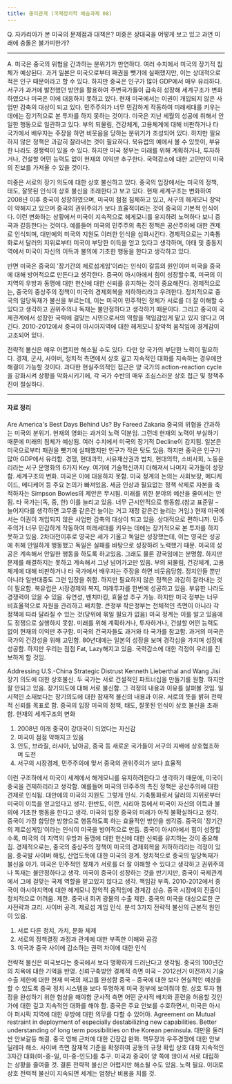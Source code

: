 ```yaml
---
title: 중미관계 (국제정치학 예습과제 08)
---
```


Q. 자카리아가 본 미국의 문제점과 대책은? 미중은 상대국을 어떻게 보고 있고 과연 미래에 충돌은 불가피한가?

---

A. 미국은 중국의 위협을 간과하는 분위기가 만연하다. 여러 수치에서 미국의 장기적 침체가 예상된다. 과거 일본은 미국으로부터 패권을 뺏기에 실패했지만, 이는 상대적으로 적은 인구 때문이라고 할 수 있다. 하지만 중국은 인구가 많아 GDP에서 매우 유리하다. 서구가 과거에 발전했던 방안을 활용하여 주변국가들이 급속히 성장해 세계구조가 변화하였으나 미국은 이에 대응하지 못하고 있다. 현재 미국에서는 이권이 개입되지 않은 사업만 감축의 대상이 되고 있다. 민주주의가 너무 민감하게 작동하여 미래세대를 키우는 데에는 장기적으로 본 투자를 하지 못하는 것이다. 미국은 지난 세월의 성공에 취해서 안일한 행동으로 일관하고 있다. 부의 되물림, 건강체계, 고용체계에 대해 비판하거나 타 국가에서 배우자는 주장을 하면 비웃음을 당하는 분위기가 조성되어 있다. 하지만 필요하지 않은 정책은 과감히 잘라내는 것이 필요하다. 북유럽의 예에서 볼 수 있듯이, 부유한 나라도 경쟁력이 있을 수 있다. 하지만 미국 정부는 미래를 위해 계획하거나, 투자하거나, 건설할 어떤 능력도 없이 현재의 이익만 추구한다. 국력감소에 대한 고민만이 미국의 진보를 가져올 수 있을 것이다.

미중은 서로의 장기 의도에 대한 상호 불신하고 있다. 중국의 입장에서는 미국의 정책, 태도, 잘못된 인식이 상호 불신을 초래한다고 보고 있다. 현재 세계구조는 변화하여 2008년 이후 중국이 성장하였으며, 미국이 점점 침체하고 있고, 서구의 헤게모니 장악이 약해지고 있으며 중국의 권위주의가 보다 효율적이라는 것이 중국의 기본적 인식이다. 이런 변화하는 상황에서 미국이 지속적으로 헤게모니를 유지하려 노력하다 보니 중국과 갈등한다는 것이다. 예를들어 미국의 민주주의 촉진 정책은 공산주의에 대한 견제로 인식되며, 대만에의 미국의 지원도 이러한 인식을 심화시킨다. 경제적으로는 기축통화로서 달러의 지위로부터 미국이 부당한 이득을 얻고 있다고 생각하며, 아태 및 중동지역에서 미국이 자신의 이득과 불의에 기초한 행동을 한다고 생각하고 있다.

반면 미국은 중국의 '장기간의 제로섬게임'이라는 인식이 갈등의 원인이며 미국을 중국에 대해 방어적으로 만든다고 생각한다. 중국이 아시아에서 힘이 성장할수록, 미국의 이 지역의 우방과 동맹에 대한 헌신에 대한 신뢰를 유지하는 것이 중요해진다. 경제적으로는, 중국의 중상주의 정책이 미국의 경제회복을 저하하리라고 우려한다. 정치적으로 중국의 일당독재가 불신을 부르는데, 이는 미국이 민주적인 정체가 서로를 더 잘 이해할 수 있다고 생각하고 권위주의나 독재는 불안정하다고 생각하기 때문이다. 그리고 중국이 국제관계에서 성장한 국력에 걸맞는 시민으로서의 역할을 책임감있게 맡고 있지 않다고 여긴다. 2010-2012에서 중국이 아시아지역에 대한 헤게모니 장악적 움직임에 경계감이 고조되어 있다.

전략적 불신은 매우 어렵지만 해소될 수도 있다. 다만 양 국가의 부단한 노력이 필요하다. 경제, 군사, 사이버, 정치적 측면에서 상호 깊고 지속적인 대화를 지속하는 경우에만 해결이 가능할 것이다. 과다한 현실주의적인 접근은 양 국가의 action-reaction cycle을 강화시켜 상황을 악화시키기에, 각 국가 수반의 매우 조심스러운 상호 접근 및 정책추진이 절실하다.

---

#### 자료 정리

Are America's Best Days Behind Us?
By Fareed Zakaria
중국의 위협을 간과하는 미국의 분위기.
현재의 영화는 과거의 노력 덕분임. 그런데 현재의 노력이 부실하기 때문에 미래의 침체가 예상됨.
여러 수치에서 미국의 장기적 Decline이 감지됨.
일본은 미국으로부터 패권을 뺏기에 실패했지만 인구가 작은 탓도 있음. 하지만 중국은 인구가 많아 GDP에서 유리함.
경쟁, 현대과학, 사유재산권과 법치, 현대의학, 소비사회, 노동윤리라는 서구 문명화의 6가지 Key.
여기에 기술혁신까지 더해져서 나머지 국가들이 성장함. 세계구조의 변화. 미국은 이에 대응하지 못함.
미국 정계의 논의는 사회보장, 메디케이드, 메디케어 등 주요 논의가 빠져있음.
세금 인상과 필요없는 정책 삭제로 자본을 축적하자는 Simpson Bowles의 제안은 무시됨.
미래를 위한 분야의 예산을 줄여서는 안됨. 타 국가는(독, 중, 한) 이를 늘리고 있음. 너무 근시안적으로 행동함.(참고 표준말 – 늘어지다를 생각하면 고무줄 같은건 늘이는 거고 재정 같은건 늘리는 거임.)
현재 미국에서는 이권이 개입되지 않은 사업만 감축의 대상이 되고 있음. 상대적으로 편하니까.
민주주의가 너무 민감하게 작동하여 미래세대를 키우는 데에는 장기적으로 본 투자를 하지 못하고 있음.
2차대전이후로 영국은 세가 기울고 독일은 성장했는데, 이는 영국은 성공에 취해 안일하게 행동했고 독일은 실패를 바탕으로 성장하려 노력했기 때문.
미국의 성공은 계속해서 안일한 행동을 하도록 하고있음. 그래도 물론 강국임에는 분명함.
하지만 문제를 해결하지는 못하고 계속해서 그냥 넘어가고만 있음.
부의 되물림, 건강체계, 고용체계에 대해 비판하거나 타 국가에서 배우자는 주장을 하면 비웃음당함. 정치인들 뿐만 아니라 일반대중도 그런 입장을 취함.
하지만 필요하지 않은 정책은 과감히 잘라내는 것이 필요함.
북유럽은 시장경제와 복지, 미래투자를 한번에 성공하고 있음.
부유한 나라도 경쟁력이 있을 수 있음. 유연성, 벤치마킹, 효율성 추구 가능.
하지만 미국 정부는 너무 비효율적으로 자원을 관리하고 배치함. 큰정부 작은정부는 전체적인 측면이 아니라 각 정책에 따라 달라질 수 있는 것(당위에 묶일 필요가 없음)
미국 정계는 이를 알고 있음에도 정쟁으로 실행하지 못함. 미래를 위해 계획하거나, 투자하거나, 건설할 어떤 능력도 없이 현재의 이익만 추구함.
미국의 건국자들도 과거와 타 국가를 참고함.
과거의 미국은 국가의 건강성을 위해 고민함. 80년대에는 일본의 성장을 보며 경각심을 가지며 성장에 성공함.
하지만 우리는 점점 Fat, Lazy해지고 있음. 국력감소에 대한 걱정이 우리를 진보하게 할 것임.

Addressing U.S.-China Strategic Distrust
Kenneth Lieberthal and Wang Jisi
장기 의도에 대한 상호불신.
두 국가는 서로 건설적인 파트너십을 만들기를 원함. 하지만 잘 안되고 있음. 장기의도에 대해 서로 불신함.
그 걱정의 내용과 이유를 살펴볼 것임. 일시적인 소재보다는 장기의도에 대한 잠재적 불신의 내용과 이유.
서로의 뜻을 밝혀 전략적 신뢰를 목표로 함.
중국의 입장
미국의 정책, 태도, 잘못된 인식이 상호 불신을 초래함.
현재의 세계구조의 변화
1. 2008년 이래 중국이 강대국이 되었다는 자신감
2. 미국이 점점 약해지고 있음
3. 인도, 브라질, 러시아, 남아공, 중국 등 새로운 국가들이 서구의 지배에 상호협조하며 도전
4. 서구의 시장경제, 민주주의에 맞서 중국의 권위주의가 보다 효율적

이런 구조하에서 미국이 세계에서 해게모니를 유지하려한다고 생각하기 때문에, 미국이 중국을 견제하리라고 생각함.
예를들어 미국의 민주주의 촉진 정책은 공산주의에 대한 견제로 인식됨.
대만에의 미국의 지원도 그렇게 인식.
기축통화로서 달러의 지위로부터 미국이 이득을 얻고있다고 생각.
한반도, 이란, 시리아 등에서 미국이 자신의 이득과 불의에 기초한 행동을 한다고 생각.
미국의 입장
중국의 미래가 아직 불확실하다고 생각. 중국이 가장 합당한 방향으로 행동하도록 하는 효율적인 방안을 생각중.
중국의 '장기간의 제로섬게임'이라는 인식이 미국을 방어적으로 만듬. 중국이 아시아에서 힘이 성장할수록, 미국의 이 지역의 우방과 동맹에 대한 헌신에 대한 신뢰를 유지하는 것이 중요해짐.
경제적으로는, 중국의 중상주의 정책이 미국의 경제회복을 저하하리라는 걱정이 있음. 중국발 사이버 해킹, 산업도둑에 대한 미국의 경계.
정치적으로 중국의 일당독재가 불신을 야기. 미국은 민주적인 정체가 서로를 더 잘 이해할 수 있다고 생각하고 권위주의나 독재는 불안정하다고 생각.
미국이 중국이 성장하는 것을 반기지만, 중국이 국제관계에서 그에 걸맞는 국제 역할을 맡고있지 않다고 생각. 책임감 부족.
2010-2012에서 중국이 아시아지역에 대한 헤게모니 장악적 움직임에 경계감 상승.
중국 시장에의 진출이 정치적으로 어려움. 제한. 중국내 희귀 광물의 수출 제한.
중국의 미국을 대상으로한 군사전략과 교리. 사이버 공격. 제로섬 게임 인식.
분석
3가지 전략적 불신의 근본적 원인이 있음.
1. 서로 다른 정치, 가치, 문화 체제
2. 서로의 정책결정 과정과 관계에 대한 부족한 이해와 공감
3. 미국과 중국 사이에 감소하는 권력 차이에 대한 인식

전략적 불신은 미국보다는 중국에서 보다 명확하게 드러난다고 생각됨. 중국의 100년간의 치욕에 대한 기억을 반영.
신뢰구축방안
 경제적 측면
미국 – 2012선거 이전까지 기술수출 제한에 대한 현재 미국의 재고를 완성함
중국 – 중국에 대한 보다 현실적인 예상을 할 수 있도록 중국 정치 시스템을 보다 투명하게 미국 정부에 보여줘야 함.
상호 투자 협정을 완성하기 위한 협상을 해야함
 군사적 측면
어떤 군사적 배치와 훈련을 허용할 것인가에 대한 깊고 지속적인 대화를 해야 함.
중국은 주요 안보를 수호하면서, 미국은 아시아 퍼시픽 지역에 대한 우방에 대한 의무를 다할 수 있어야.
Agreement on Mutual restraint in deployment of especially destabilizing new capabilities.
Better understanding of long term possibilities on the Korean peninsula.
대만을 둘러싼 안보갈등 해결.
중국 영해 근처에 대한 긴장감 완화.
핵무장과 우주경쟁에 대한 안보딜레마 해소.
 사이버 측면
잠재적 기준을 확정하여 공동의 규정 확립
 상호 대화
지속적인 3자간 대화(미-중-일, 미-중-인도)를 추구. 미국과 중국이 양 쪽에 앉아서 서로 대립하는 상황을 줄여줄 것.
결론
전략적 불신은 어렵지만 해소될 수도 있음. 노력 필요.
이대로 상호 전력적 불신이 지속되면 세계는 엄청난 비용을 치를 것.
